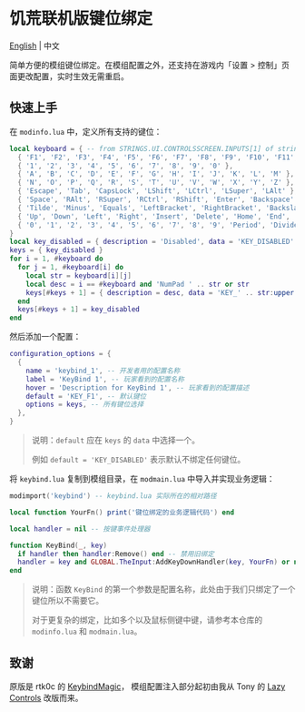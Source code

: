 # 饥荒联机版键位绑定

[English](./README.md) | 中文

简单方便的模组键位绑定。在模组配置之外，还支持在游戏内「设置 > 控制」页面更改配置，实时生效无需重启。

## 快速上手

在 `modinfo.lua` 中，定义所有支持的键位：

```lua
local keyboard = { -- from STRINGS.UI.CONTROLSSCREEN.INPUTS[1] of strings.lua, need to match constants.lua too.
  { 'F1', 'F2', 'F3', 'F4', 'F5', 'F6', 'F7', 'F8', 'F9', 'F10', 'F11', 'F12', 'Print', 'ScrolLock', 'Pause' },
  { '1', '2', '3', '4', '5', '6', '7', '8', '9', '0' },
  { 'A', 'B', 'C', 'D', 'E', 'F', 'G', 'H', 'I', 'J', 'K', 'L', 'M' },
  { 'N', 'O', 'P', 'Q', 'R', 'S', 'T', 'U', 'V', 'W', 'X', 'Y', 'Z' },
  { 'Escape', 'Tab', 'CapsLock', 'LShift', 'LCtrl', 'LSuper', 'LAlt' },
  { 'Space', 'RAlt', 'RSuper', 'RCtrl', 'RShift', 'Enter', 'Backspace' },
  { 'Tilde', 'Minus', 'Equals', 'LeftBracket', 'RightBracket', 'Backslash', 'Semicolon', 'Period', 'Slash' }, -- punctuation
  { 'Up', 'Down', 'Left', 'Right', 'Insert', 'Delete', 'Home', 'End', 'PageUp', 'PageDown' }, -- navigation
  { '0', '1', '2', '3', '4', '5', '6', '7', '8', '9', 'Period', 'Divide', 'Multiply', 'Minus', 'Plus' }, -- numberic keypad
}
local key_disabled = { description = 'Disabled', data = 'KEY_DISABLED' }
keys = { key_disabled }
for i = 1, #keyboard do
  for j = 1, #keyboard[i] do
    local str = keyboard[i][j]
    local desc = i == #keyboard and 'NumPad ' .. str or str
    keys[#keys + 1] = { description = desc, data = 'KEY_' .. str:upper() }
  end
  keys[#keys + 1] = key_disabled
end
```

然后添加一个配置：

```lua
configuration_options = {
  {
    name = 'keybind_1', -- 开发者用的配置名称
    label = 'KeyBind 1', -- 玩家看到的配置名称
    hover = 'Description for KeyBind 1', -- 玩家看到的配置描述
    default = 'KEY_F1', -- 默认键位
    options = keys, -- 所有键位选择
  },
}
```

> 说明：`default` 应在 `keys` 的 `data` 中选择一个。
>
> 例如 `default = 'KEY_DISABLED'` 表示默认不绑定任何键位。

将 `keybind.lua` 复制到模组目录，在 `modmain.lua` 中导入并实现业务逻辑：

```lua
modimport('keybind') -- keybind.lua 实际所在的相对路径

local function YourFn() print('键位绑定的业务逻辑代码') end

local handler = nil -- 按键事件处理器

function KeyBind(_, key)
  if handler then handler:Remove() end -- 禁用旧绑定
  handler = key and GLOBAL.TheInput:AddKeyDownHandler(key, YourFn) or nil -- 新建绑定或无绑定
end
```

> 说明：函数 `KeyBind` 的第一个参数是配置名称，此处由于我们只绑定了一个键位所以不需要它。
>
> 对于更复杂的绑定，比如多个以及鼠标侧键中键，请参考本仓库的 `modinfo.lua` 和 `modmain.lua`。

## 致谢

原版是 rtk0c 的 [KeybindMagic](https://github.com/rtk0c/dont-starve-mods/tree/master/KeybindMagic)，
模组配置注入部分起初由我从 Tony 的 [Lazy Controls](https://steamcommunity.com/sharedfiles/filedetails/?id=2111412487) 改版而来。

